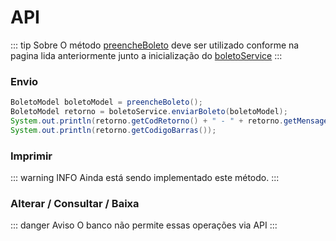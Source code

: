 # API

::: tip Sobre
O método [preencheBoleto](/boletos/banrisul/preenchimento) deve ser utilizado conforme 
na pagina lida anteriormente junto a inicialização do [boletoService](/boletos/banrisul/configuracoes)
:::

### Envio
```java
BoletoModel boletoModel = preencheBoleto();
BoletoModel retorno = boletoService.enviarBoleto(boletoModel);
System.out.println(retorno.getCodRetorno() + " - " + retorno.getMensagemRetorno());
System.out.println(retorno.getCodigoBarras());
```
### Imprimir
::: warning INFO
Ainda está sendo implementado este método.
:::

### Alterar / Consultar / Baixa
::: danger Aviso
O banco não permite essas operações via API
:::